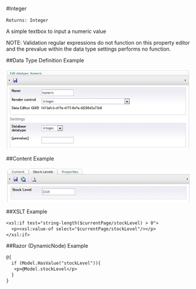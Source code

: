 #Integer

`Returns: Integer`

A simple textbox to input a numeric value

NOTE: Validation regular expressions do not function on this property editor and the prevalue within the data type settings performs no function.

##Data Type Definition Example

![Integer Data Type Definition](images/Integer-DataType.jpg?raw=true)

##Content Example

![Integer Content Example](images/Integer-Content.jpg?raw=true)

##XSLT Example

	<xsl:if test="string-length($currentPage/stockLevel) > 0">  
	  <p><xsl:value-of select="$currentPage/stockLevel"/></p>  
	</xsl:if>

##Razor (DynamicNode) Example

	@{
	  if (Model.HasValue("stockLevel")){                                                     
	   <p>@Model.stockLevel</p>                                                                                    
	  }
	}
